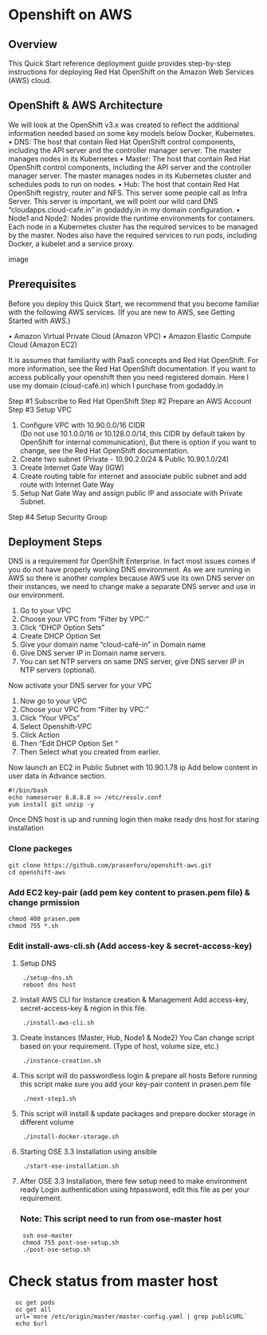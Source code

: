 # Openshift on AWS

## Overview
This Quick Start reference deployment guide provides step-by-step instructions for deploying Red Hat OpenShift on the Amazon Web Services (AWS) cloud. 

## OpenShift & AWS Architecture
We will look at the OpenShift v3.x was created to reflect the additional information needed based on some key models below Docker, Kubernetes.
•	DNS: The host that contain Red Hat OpenShift control components, including the API server and the controller manager server. The master manages nodes in its Kubernetes
•	Master: The host that contain Red Hat OpenShift control components, including the API server and the controller manager server. The master manages nodes in its Kubernetes cluster and schedules pods to run on nodes.
•	Hub: The host that contain Red Hat OpenShift registry, router and NFS. This server some people call as Infra Server. This server is important, we will point our wild card DNS “cloudapps.cloud-cafe.in” in godaddy.in in my domain configuration.
•	Node1 and Node2: Nodes provide the runtime environments for containers. Each node in a Kubernetes cluster has the required services to be managed by the master. Nodes also have the required services to run pods, including Docker, a kubelet and a service proxy. 

image

## Prerequisites 
Before you deploy this Quick Start, we recommend that you become familiar with the following AWS services. (If you are new to AWS, see Getting Started with AWS.)

•	Amazon Virtual Private Cloud (Amazon VPC)
•	Amazon Elastic Compute Cloud (Amazon EC2)

It is assumes that familiarity with PaaS concepts and Red Hat OpenShift. For more information, see the Red Hat OpenShift documentation.
If you want to access publically your openshift then you need registered domain. Here I use my domain (cloud-café.in) which I purchase from godaddy.in

Step #1	Subscribe to Red Hat OpenShift
Step #2	Prepare an AWS Account
Step #3	Setup VPC

1.	Configure VPC with 10.90.0.0/16 CIDR	
(Do not use 10.1.0.0/16 or 10.128.0.0/14, this CIDR by default taken by OpenShift for internal communication), 
But there is option if you want to change, see the Red Hat OpenShift documentation.
2.	Create two subnet (Private - 10.90.2.0/24  & Public 10.90.1.0/24)
3.	Create Internet Gate Way (IGW)
4.	Create routing table for internet and associate public subnet and add route with Internet Gate Way
5.	Setup Nat Gate Way and assign public IP and associate with Private Subnet.

Step #4	Setup Security Group

## Deployment Steps

DNS is a requirement for OpenShift Enterprise. In fact most issues comes if you do not have properly working DNS environment.  As we are running in AWS so there is another complex because AWS use its own DNS server on their instances, we need to change make a separate DNS server and use in our environment.

1.	Go to your VPC
2.	Choose your VPC from “Filter by VPC:”
3.	Click “DHCP Option Sets”
4.	Create DHCP Option Set 
5.	Give your domain name “cloud-café-in” in Domain name
6.	Give DNS server IP in Domain name servers.
7.	You can set NTP servers on same DNS server, give DNS server IP in NTP servers (optional).

Now activate your DNS server for your VPC
1.	Now go to your VPC
2.	Choose your VPC from “Filter by VPC:”
3.	Click “Your VPCs”
4.	Select Openshift-VPC
5.	Click Action
6.	Then “Edit DHCP Option Set “
7.	Then Select what you created from earlier.

Now launch an EC2 in Public Subnet with 10.90.1.78 ip 
Add below content in user data in Advance section.
```
#!/bin/bash
echo nameserver 8.8.8.8 >> /etc/resolv.conf
yum install git unzip -y
```

Once DNS host is up and running login then make ready dns host for staring installation

### Clone packeges 
```
git clone https://github.com/prasenforu/openshift-aws.git
cd openshift-aws
```
### Add EC2 key-pair (add pem key content to prasen.pem file) & change prmission
```
chmod 400 prasen.pem
chmod 755 *.sh
```
### Edit install-aws-cli.sh (Add access-key & secret-access-key)

1.	Setup DNS
```
	./setup-dns.sh
	reboot dns host
```
2.	Install AWS CLI for Instance creation & Management
	Add access-key, secret-access-key & region in this file.
```
	./install-aws-cli.sh
```
3. 	Create Instances (Master, Hub, Node1 & Node2)
	You Can change script based on your requirement.
	(Type of host, volume size, etc.)
```
	./instance-creation.sh
```
4. 	This script will do passwordless login & prepare all hosts
	Before running this script make sure you add your key-pair content in prasen.pem file
```
	./next-step1.sh 
```
5.	This script will install & update packages and prepare docker storage in different volume
```
	./install-docker-storage.sh
```
6.	Starting OSE 3.3 Installation using ansible
```
	./start-ose-installation.sh
```
7.	After OSE 3.3 Installation, there few setup need to make environment ready
	Login authentication using htpassword, edit this file as per your requirement.
	### Note: This script need to run from ose-master host
```
	ssh ose-master
	chmod 755 post-ose-setup.sh
	./post-ose-setup.sh
```
# Check status from master host
```
  oc get pods
  oc get all
  url=`more /etc/origin/master/master-config.yaml | grep publicURL`
  echo $url
```
